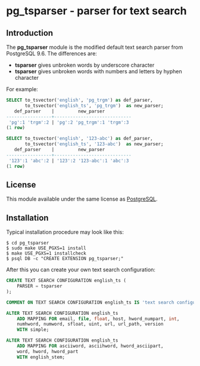 # pg_tsparser - parser for text search

## Introduction

The **pg_tsparser** module is the modified default text search parser from
PostgreSQL 9.6. The differences are:
* **tsparser** gives unbroken words by underscore character
* **tsparser** gives unbroken words with numbers and letters by hyphen character

For example:

```sql
SELECT to_tsvector('english', 'pg_trgm') as def_parser,
       to_tsvector('english_ts', 'pg_trgm')  as new_parser;
   def_parser    |         new_parser
-----------------+-----------------------------
 'pg':1 'trgm':2 | 'pg':2 'pg_trgm':1 'trgm':3
(1 row)

SELECT to_tsvector('english', '123-abc') as def_parser,
       to_tsvector('english_ts', '123-abc')  as new_parser;
   def_parser    |         new_parser
-----------------+-----------------------------
 '123':1 'abc':2 | '123':2 '123-abc':1 'abc':3
(1 row)
```

## License

This module available under the same license as
[PostgreSQL](http://www.postgresql.org/about/licence/).

## Installation

Typical installation procedure may look like this:

    $ cd pg_tsparser
    $ sudo make USE_PGXS=1 install
    $ make USE_PGXS=1 installcheck
    $ psql DB -c "CREATE EXTENSION pg_tsparser;"

After this you can create your own text search configuration:

```sql
CREATE TEXT SEARCH CONFIGURATION english_ts (
    PARSER = tsparser
);

COMMENT ON TEXT SEARCH CONFIGURATION english_ts IS 'text search configuration for english language';

ALTER TEXT SEARCH CONFIGURATION english_ts
    ADD MAPPING FOR email, file, float, host, hword_numpart, int,
    numhword, numword, sfloat, uint, url, url_path, version
    WITH simple;

ALTER TEXT SEARCH CONFIGURATION english_ts
    ADD MAPPING FOR asciiword, asciihword, hword_asciipart,
    word, hword, hword_part
    WITH english_stem;
```
